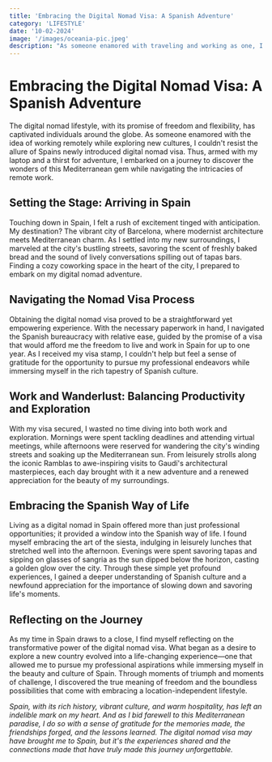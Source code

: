 ```yaml
---
title: 'Embracing the Digital Nomad Visa: A Spanish Adventure'
category: 'LIFESTYLE'
date: '10-02-2024'
image: '/images/oceania-pic.jpeg'
description: "As someone enamored with traveling and working as one, I couldn't resist Spain's newly introduced digital nomad visa."
---
```


# Embracing the Digital Nomad Visa: A Spanish Adventure

The digital nomad lifestyle, with its promise of freedom and flexibility, has captivated individuals around the globe. As someone enamored with the idea of working remotely while exploring new cultures, I couldn't resist the allure of Spains newly introduced digital nomad visa. Thus, armed with my laptop and a thirst for adventure, I embarked on a journey to discover the wonders of this Mediterranean gem while navigating the intricacies of remote work.

## Setting the Stage: Arriving in Spain

Touching down in Spain, I felt a rush of excitement tinged with anticipation. My destination? The vibrant city of Barcelona, where modernist architecture meets Mediterranean charm. As I settled into my new surroundings, I marveled at the city's bustling streets, savoring the scent of freshly baked bread and the sound of lively conversations spilling out of tapas bars. Finding a cozy coworking space in the heart of the city, I prepared to embark on my digital nomad adventure.

## Navigating the Nomad Visa Process

Obtaining the digital nomad visa proved to be a straightforward yet empowering experience. With the necessary paperwork in hand, I navigated the Spanish bureaucracy with relative ease, guided by the promise of a visa that would afford me the freedom to live and work in Spain for up to one year. As I received my visa stamp, I couldn't help but feel a sense of gratitude for the opportunity to pursue my professional endeavors while immersing myself in the rich tapestry of Spanish culture.

## Work and Wanderlust: Balancing Productivity and Exploration

With my visa secured, I wasted no time diving into both work and exploration. Mornings were spent tackling deadlines and attending virtual meetings, while afternoons were reserved for wandering the city's winding streets and soaking up the Mediterranean sun. From leisurely strolls along the iconic Ramblas to awe-inspiring visits to Gaudí's architectural masterpieces, each day brought with it a new adventure and a renewed appreciation for the beauty of my surroundings.

## Embracing the Spanish Way of Life

Living as a digital nomad in Spain offered more than just professional opportunities; it provided a window into the Spanish way of life. I found myself embracing the art of the siesta, indulging in leisurely lunches that stretched well into the afternoon. Evenings were spent savoring tapas and sipping on glasses of sangria as the sun dipped below the horizon, casting a golden glow over the city. Through these simple yet profound experiences, I gained a deeper understanding of Spanish culture and a newfound appreciation for the importance of slowing down and savoring life's moments.

## Reflecting on the Journey

As my time in Spain draws to a close, I find myself reflecting on the transformative power of the digital nomad visa. What began as a desire to explore a new country evolved into a life-changing experience—one that allowed me to pursue my professional aspirations while immersing myself in the beauty and culture of Spain. Through moments of triumph and moments of challenge, I discovered the true meaning of freedom and the boundless possibilities that come with embracing a location-independent lifestyle.

_Spain, with its rich history, vibrant culture, and warm hospitality, has left an indelible mark on my heart. And as I bid farewell to this Mediterranean paradise, I do so with a sense of gratitude for the memories made, the friendships forged, and the lessons learned. The digital nomad visa may have brought me to Spain, but it's the experiences shared and the connections made that have truly made this journey unforgettable._
